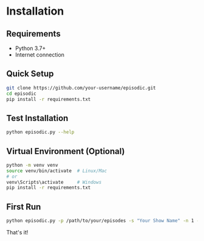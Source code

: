 # Installation

## Requirements

- Python 3.7+
- Internet connection

## Quick Setup

```bash
git clone https://github.com/your-username/episodic.git
cd episodic
pip install -r requirements.txt
```

## Test Installation

```bash
python episodic.py --help
```

## Virtual Environment (Optional)

```bash
python -m venv venv
source venv/bin/activate  # Linux/Mac
# or
venv\Scripts\activate     # Windows
pip install -r requirements.txt
```

## First Run

```bash
python episodic.py -p /path/to/your/episodes -s "Your Show Name" -n 1 --preview
```

That's it!